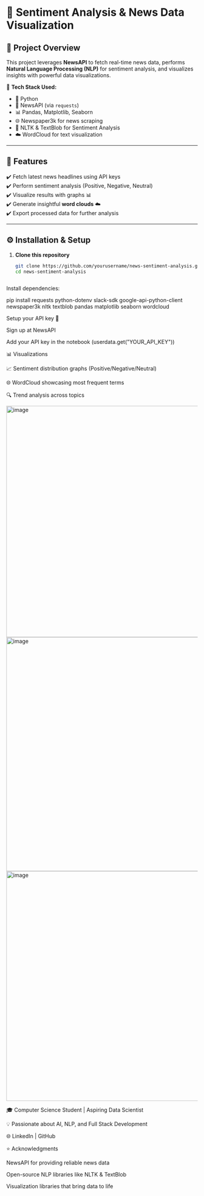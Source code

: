 # 📰 Sentiment Analysis & News Data Visualization  

## 📌 Project Overview  
This project leverages **NewsAPI** to fetch real-time news data, performs **Natural Language Processing (NLP)** for sentiment analysis, and visualizes insights with powerful data visualizations.  

🔹 **Tech Stack Used:**  
- 🐍 Python  
- 📡 NewsAPI (via `requests`)  
- 📊 Pandas, Matplotlib, Seaborn  
- 🌐 Newspaper3k for news scraping  
- 🧠 NLTK & TextBlob for Sentiment Analysis  
- ☁️ WordCloud for text visualization  

---

## 🚀 Features  
✔️ Fetch latest news headlines using API keys  
✔️ Perform sentiment analysis (Positive, Negative, Neutral)  
✔️ Visualize results with graphs 📊  
✔️ Generate insightful **word clouds** ☁️  
✔️ Export processed data for further analysis  

---

## ⚙️ Installation & Setup  

1. **Clone this repository**  
   ```bash
   git clone https://github.com/yourusername/news-sentiment-analysis.git
   cd news-sentiment-analysis



Install dependencies:

pip install requests python-dotenv slack-sdk google-api-python-client newspaper3k nltk textblob pandas matplotlib seaborn wordcloud


Setup your API key 🔑

Sign up at NewsAPI

Add your API key in the notebook (userdata.get("YOUR_API_KEY"))

📊 Visualizations

📈 Sentiment distribution graphs (Positive/Negative/Neutral)

🌐 WordCloud showcasing most frequent terms

🔍 Trend analysis across topics

<img width="703" height="609" alt="image" src="https://github.com/user-attachments/assets/262fd744-518f-4660-adad-8b9936fff47c" />
<img width="1256" height="616" alt="image" src="https://github.com/user-attachments/assets/503583e5-645c-420c-9f3a-e3a16f4fa3df" />



<img width="1430" height="605" alt="image" src="https://github.com/user-attachments/assets/b300498f-774f-41d9-a510-56edf5b665e2" />

🎓 Computer Science Student | Aspiring Data Scientist

💡 Passionate about AI, NLP, and Full Stack Development

🌐 LinkedIn
 | GitHub

⭐ Acknowledgments

NewsAPI
 for providing reliable news data

Open-source NLP libraries like NLTK & TextBlob

Visualization libraries that bring data to life
